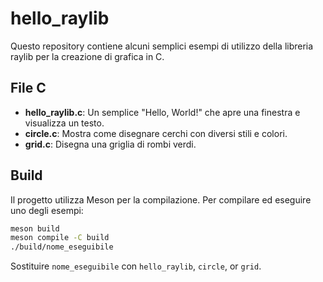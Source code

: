 # hello_raylib

Questo repository contiene alcuni semplici esempi di utilizzo della libreria raylib per la creazione di grafica in C.

## File C

* **hello_raylib.c**: Un semplice "Hello, World!" che apre una finestra e visualizza un testo.
* **circle.c**: Mostra come disegnare cerchi con diversi stili e colori.
* **grid.c**: Disegna una griglia di rombi verdi.

## Build

Il progetto utilizza Meson per la compilazione. Per compilare ed eseguire uno degli esempi:

```bash
meson build
meson compile -C build
./build/nome_eseguibile 
```
Sostituire `nome_eseguibile` con `hello_raylib`, `circle`, or `grid`.